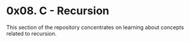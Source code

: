 # 0x08. C - Recursion
This section of the repository concentrates on learning about concepts related to recursion.
